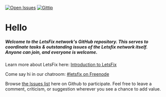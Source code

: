 [![Open Issues](http://img.shields.io/github/issues/letsfix/letsfix.net.svg)](https://github.com/LetsFix/letsfix.net/issues)
[![Gittip](https://img.shields.io/gittip/letsfix.svg)](https://www.gittip.com/letsfix/)

Hello
====

##### Welcome to the LetsFix network's GitHub repository. This serves to coordinate tasks & outstanding issues of the Letsfix network itself. Anyone can join, and everyone is welcome.

Learn more about LetsFix here: [Introduction to LetsFix](https://github.com/LetsFix/letsfix.net/blob/master/Introduction.md)

Come say hi in our chatroom: [#letsfix on Freenode](http://webchat.freenode.net/?channels=letsfix)

Browse [the Issues list](https://github.com/LetsFix/letsfix.net/issues) here on Github to participate. Feel free to leave a comment, criticism, or suggestion wherever you see a chance to add value.
